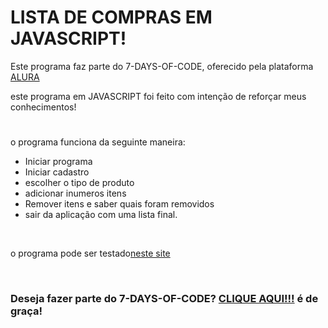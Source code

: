 <h1>LISTA DE COMPRAS EM JAVASCRIPT!</h1>
<p>Este programa faz parte do 7-DAYS-OF-CODE, oferecido pela plataforma <a href="https://www.alura.com.br/">ALURA<a></p>

<p>este programa em JAVASCRIPT foi feito com intenção de reforçar meus conhecimentos!</p>
<h1></h1>

<p>o programa funciona da seguinte maneira:</p>
<ul>
    <li>Iniciar programa</li>
    <li>Iniciar cadastro</li>
    <li>escolher o tipo de produto</li>
    <li>adicionar inumeros itens</li>
    <li>Remover itens e saber quais foram removidos</li>
    <li>sair da aplicação com uma lista final.</li>
</ul>
<br>
<p>o programa pode ser testado<a href="https://jseditor.io/?key=lista-de-compras">neste site</a></p>
<br>
<h3>Deseja fazer parte do 7-DAYS-OF-CODE? <a href="https://7daysofcode.io/">CLIQUE AQUI!!!<a> é de graça!</h3>
<br>
